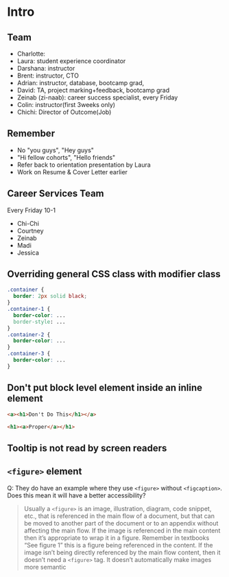 # Intro

## Team

- Charlotte:
- Laura: student experience coordinator
- Darshana: instructor
- Brent: instructor, CTO
- Adrian: instructor, database, bootcamp grad,
- David: TA, project marking+feedback, bootcamp grad
- Zeinab (zi-naab): career success specialist, every Friday
- Colin: instructor(first 3weeks only)
- Chichi: Director of Outcome(Job)

## Remember

- No "you guys", "Hey guys"
- "Hi fellow cohorts", "Hello friends"
- Refer back to orientation presentation by Laura
- Work on Resume & Cover Letter earlier

## Career Services Team

Every Friday 10-1

- Chi-Chi
- Courtney
- Zeinab
- Madi
- Jessica

## Overriding general CSS class with modifier class

```css
.container {
  border: 2px solid black;
}
.container-1 {
  border-color: ...
  border-style: ...
}
.container-2 {
  border-color: ...
}
.container-3 {
  border-color: ...
}
```

## Don't put block level element inside an inline element

```html
<a><h1>Don't Do This</h1></a>

<h1><a>Proper</a></h1>
```

## Tooltip is not read by screen readers

## `<figure>` element

Q: They do have an example where they use `<figure>` without `<figcaption>`. Does this mean it will have a better accessibility?

> Usually a `<figure>` is an image, illustration, diagram, code snippet, etc., that is referenced in the main flow of a document, but that can be moved to another part of the document or to an appendix without affecting the main flow.
> If the image is referenced in the main content then it’s appropriate to wrap it in a figure. Remember in textbooks “See figure 1” this is a figure being referenced in the content. If the image isn’t being directly referenced by the main flow content, then it doesn’t need a `<figure>` tag. It doesn’t automatically make images more semantic
